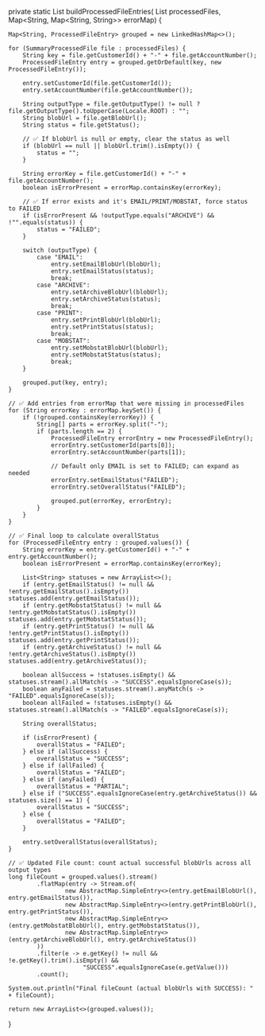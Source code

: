 private static List<ProcessedFileEntry> buildProcessedFileEntries(
        List<SummaryProcessedFile> processedFiles,
        Map<String, Map<String, String>> errorMap) {

    Map<String, ProcessedFileEntry> grouped = new LinkedHashMap<>();

    for (SummaryProcessedFile file : processedFiles) {
        String key = file.getCustomerId() + "-" + file.getAccountNumber();
        ProcessedFileEntry entry = grouped.getOrDefault(key, new ProcessedFileEntry());

        entry.setCustomerId(file.getCustomerId());
        entry.setAccountNumber(file.getAccountNumber());

        String outputType = file.getOutputType() != null ? file.getOutputType().toUpperCase(Locale.ROOT) : "";
        String blobUrl = file.getBlobUrl();
        String status = file.getStatus();

        // ✅ If blobUrl is null or empty, clear the status as well
        if (blobUrl == null || blobUrl.trim().isEmpty()) {
            status = "";
        }

        String errorKey = file.getCustomerId() + "-" + file.getAccountNumber();
        boolean isErrorPresent = errorMap.containsKey(errorKey);

        // ✅ If error exists and it's EMAIL/PRINT/MOBSTAT, force status to FAILED
        if (isErrorPresent && !outputType.equals("ARCHIVE") && !"".equals(status)) {
            status = "FAILED";
        }

        switch (outputType) {
            case "EMAIL":
                entry.setEmailBlobUrl(blobUrl);
                entry.setEmailStatus(status);
                break;
            case "ARCHIVE":
                entry.setArchiveBlobUrl(blobUrl);
                entry.setArchiveStatus(status);
                break;
            case "PRINT":
                entry.setPrintBlobUrl(blobUrl);
                entry.setPrintStatus(status);
                break;
            case "MOBSTAT":
                entry.setMobstatBlobUrl(blobUrl);
                entry.setMobstatStatus(status);
                break;
        }

        grouped.put(key, entry);
    }

    // ✅ Add entries from errorMap that were missing in processedFiles
    for (String errorKey : errorMap.keySet()) {
        if (!grouped.containsKey(errorKey)) {
            String[] parts = errorKey.split("-");
            if (parts.length == 2) {
                ProcessedFileEntry errorEntry = new ProcessedFileEntry();
                errorEntry.setCustomerId(parts[0]);
                errorEntry.setAccountNumber(parts[1]);

                // Default only EMAIL is set to FAILED; can expand as needed
                errorEntry.setEmailStatus("FAILED");
                errorEntry.setOverallStatus("FAILED");

                grouped.put(errorKey, errorEntry);
            }
        }
    }

    // ✅ Final loop to calculate overallStatus
    for (ProcessedFileEntry entry : grouped.values()) {
        String errorKey = entry.getCustomerId() + "-" + entry.getAccountNumber();
        boolean isErrorPresent = errorMap.containsKey(errorKey);

        List<String> statuses = new ArrayList<>();
        if (entry.getEmailStatus() != null && !entry.getEmailStatus().isEmpty()) statuses.add(entry.getEmailStatus());
        if (entry.getMobstatStatus() != null && !entry.getMobstatStatus().isEmpty()) statuses.add(entry.getMobstatStatus());
        if (entry.getPrintStatus() != null && !entry.getPrintStatus().isEmpty()) statuses.add(entry.getPrintStatus());
        if (entry.getArchiveStatus() != null && !entry.getArchiveStatus().isEmpty()) statuses.add(entry.getArchiveStatus());

        boolean allSuccess = !statuses.isEmpty() && statuses.stream().allMatch(s -> "SUCCESS".equalsIgnoreCase(s));
        boolean anyFailed = statuses.stream().anyMatch(s -> "FAILED".equalsIgnoreCase(s));
        boolean allFailed = !statuses.isEmpty() && statuses.stream().allMatch(s -> "FAILED".equalsIgnoreCase(s));

        String overallStatus;

        if (isErrorPresent) {
            overallStatus = "FAILED";
        } else if (allSuccess) {
            overallStatus = "SUCCESS";
        } else if (allFailed) {
            overallStatus = "FAILED";
        } else if (anyFailed) {
            overallStatus = "PARTIAL";
        } else if ("SUCCESS".equalsIgnoreCase(entry.getArchiveStatus()) && statuses.size() == 1) {
            overallStatus = "SUCCESS";
        } else {
            overallStatus = "FAILED";
        }

        entry.setOverallStatus(overallStatus);
    }

    // ✅ Updated File count: count actual successful blobUrls across all output types
    long fileCount = grouped.values().stream()
            .flatMap(entry -> Stream.of(
                    new AbstractMap.SimpleEntry<>(entry.getEmailBlobUrl(), entry.getEmailStatus()),
                    new AbstractMap.SimpleEntry<>(entry.getPrintBlobUrl(), entry.getPrintStatus()),
                    new AbstractMap.SimpleEntry<>(entry.getMobstatBlobUrl(), entry.getMobstatStatus()),
                    new AbstractMap.SimpleEntry<>(entry.getArchiveBlobUrl(), entry.getArchiveStatus())
            ))
            .filter(e -> e.getKey() != null && !e.getKey().trim().isEmpty() &&
                         "SUCCESS".equalsIgnoreCase(e.getValue()))
            .count();

    System.out.println("Final fileCount (actual blobUrls with SUCCESS): " + fileCount);

    return new ArrayList<>(grouped.values());
}
